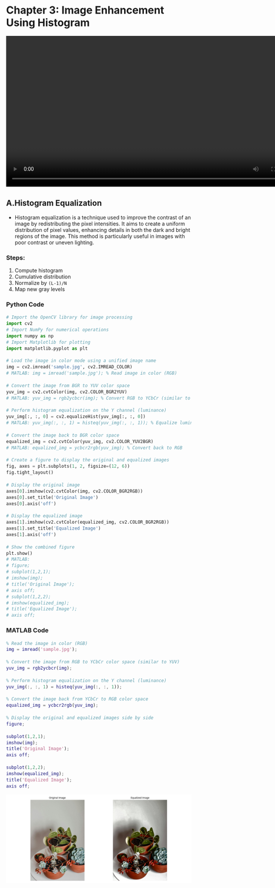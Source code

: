 
# Chapter 3: Image Enhancement Using Histogram 


 <video width="800" height="410" controls>
    <source src="photows/ImageHistograms.mp4" type="video/mp4">
    Your browser does not support the video tag.
  </video

---

## A.Histogram Equalization

- Histogram equalization is a technique used to improve the contrast of an image by redistributing the pixel intensities. It aims to create a uniform distribution of pixel values, enhancing details in both the dark and bright regions of the image. This method is particularly useful in images with poor contrast or uneven lighting.

### Steps:
1. Compute histogram
2. Cumulative distribution
3. Normalize by `(L-1)/N`
4. Map new gray levels

### Python Code

```python
# Import the OpenCV library for image processing
import cv2  
# Import NumPy for numerical operations
import numpy as np  
# Import Matplotlib for plotting
import matplotlib.pyplot as plt  

# Load the image in color mode using a unified image name
img = cv2.imread('sample.jpg', cv2.IMREAD_COLOR)  
# MATLAB: img = imread('sample.jpg'); % Read image in color (RGB)

# Convert the image from BGR to YUV color space
yuv_img = cv2.cvtColor(img, cv2.COLOR_BGR2YUV)  
# MATLAB: yuv_img = rgb2ycbcr(img); % Convert RGB to YCbCr (similar to YUV)

# Perform histogram equalization on the Y channel (luminance)
yuv_img[:, :, 0] = cv2.equalizeHist(yuv_img[:, :, 0])  
# MATLAB: yuv_img(:, :, 1) = histeq(yuv_img(:, :, 1)); % Equalize luminance channel

# Convert the image back to BGR color space
equalized_img = cv2.cvtColor(yuv_img, cv2.COLOR_YUV2BGR)  
# MATLAB: equalized_img = ycbcr2rgb(yuv_img); % Convert back to RGB

# Create a figure to display the original and equalized images
fig, axes = plt.subplots(1, 2, figsize=(12, 6))  
fig.tight_layout()

# Display the original image
axes[0].imshow(cv2.cvtColor(img, cv2.COLOR_BGR2RGB))  
axes[0].set_title('Original Image')  
axes[0].axis('off')

# Display the equalized image
axes[1].imshow(cv2.cvtColor(equalized_img, cv2.COLOR_BGR2RGB))  
axes[1].set_title('Equalized Image')  
axes[1].axis('off')

# Show the combined figure
plt.show()  
# MATLAB:
# figure;
# subplot(1,2,1);
# imshow(img);
# title('Original Image');
# axis off;
# subplot(1,2,2);
# imshow(equalized_img);
# title('Equalized Image');
# axis off;

```

### MATLAB Code
```matlab
% Read the image in color (RGB)
img = imread('sample.jpg');

% Convert the image from RGB to YCbCr color space (similar to YUV)
yuv_img = rgb2ycbcr(img);

% Perform histogram equalization on the Y channel (luminance)
yuv_img(:, :, 1) = histeq(yuv_img(:, :, 1));

% Convert the image back from YCbCr to RGB color space
equalized_img = ycbcr2rgb(yuv_img);

% Display the original and equalized images side by side
figure;

subplot(1,2,1);
imshow(img);
title('Original Image');
axis off;

subplot(1,2,2);
imshow(equalized_img);
title('Equalized Image');
axis off;

```
![alt](photows/histogram221.png)

